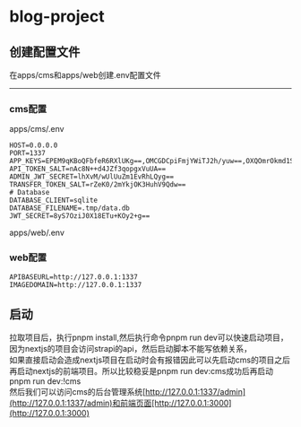 # blog-project
## 创建配置文件
在apps/cms和apps/web创建.env配置文件
***
### cms配置
apps/cms/.env
```dotenv
HOST=0.0.0.0
PORT=1337
APP_KEYS=EPEM9qKBoQFbfeR6RXlUKg==,OMCGDCpiFmjYWiTJ2h/yuw==,OXQOmrOkmd1SvpvbQB7aiw==,FAtD+3g44qDqfinQrxCuvA==
API_TOKEN_SALT=nAc8N++d4JZf3qopgxVuUA==
ADMIN_JWT_SECRET=lhXvM/wUlUuZm1EvRhLQyg==
TRANSFER_TOKEN_SALT=rZeK0/2mYkjOK3HuhV9Qdw==
# Database
DATABASE_CLIENT=sqlite
DATABASE_FILENAME=.tmp/data.db
JWT_SECRET=8yS7OziJ0X18ETu+KOy2+g==

```
apps/web/.env
### web配置
```dotenv
APIBASEURL=http://127.0.0.1:1337
IMAGEDOMAIN=http://127.0.0.1:1337

```

## 启动
拉取项目后，执行pnpm install,然后执行命令pnpm run dev可以快速启动项目， 因为nextjs的项目会访问strapi的api，然后启动脚本不能写依赖关系，  
如果直接启动会造成nextjs项目在启动时会有报错因此可以先启动cms的项目之后再启动nextjs的前端项目。所以比较稳妥是pnpm run dev:cms成功后再启动 pnpm run dev:!cms  
然后我们可以访问cms的后台管理系统[http://127.0.0.1:1337/admin](http://127.0.0.1:1337/admin)和前端页面[http://127.0.0.1:3000](http://127.0.0.1:3000)
